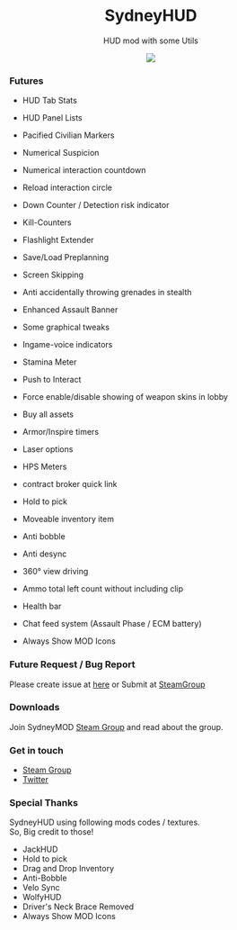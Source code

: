 <h1 align="center">SydneyHUD</h1>
<p align="center">HUD mod with some Utils</p>

<p align="center">
    <img src="https://img.shields.io/badge/Version-1.0-brightgreen.svg?style=flat-square">
</p>

### Futures
* HUD Tab Stats
* HUD Panel Lists
* Pacified Civilian Markers
* Numerical Suspicion
* Numerical interaction countdown
* Reload interaction circle
* Down Counter / Detection risk indicator
* Kill-Counters
* Flashlight Extender
* Save/Load Preplanning
* Screen Skipping
* Anti accidentally throwing grenades in stealth
* Enhanced Assault Banner
* Some graphical tweaks
* Ingame-voice indicators
* Stamina Meter
* Push to Interact
* Force enable/disable showing of weapon skins in lobby
* Buy all assets
* Armor/Inspire timers
* Laser options
* HPS Meters
* contract broker quick link


* Hold to pick
* Moveable inventory item
* Anti bobble
* Anti desync
* 360° view driving
* Ammo total left count without including clip
* Health bar
* Chat feed system (Assault Phase / ECM battery)
* Always Show MOD Icons

### Future Request / Bug Report
Please create issue at [here](https://github.com/SydneyMOD/SydneyHUD/issues) or Submit at [SteamGroup](https://steamcommunity.com/groups/SydneyMOD/discussions/2/152390648090747618/)

### Downloads
Join SydneyMOD [Steam Group](https://steamcommunity.com/groups/SydneyMOD) and read about the group.

### Get in touch
* [Steam Group](https://steamcommunity.com/groups/SydneyMOD)
* [Twitter](https://twitter.com/SydneyMOD)

### Special Thanks
SydneyHUD using following mods codes / textures.  
So, Big credit to those!

* JackHUD
* Hold to pick
* Drag and Drop Inventory
* Anti-Bobble
* Velo Sync
* WolfyHUD
* Driver's Neck Brace Removed
* Always Show MOD Icons
